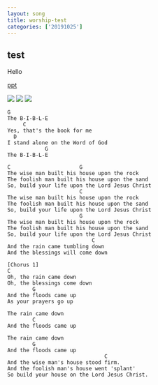 ```yaml
---
layout: song
title: worship-test
categories: ['20191025']
---
```


## test

Hello

[ppt](https://docs.google.com/presentation/d/1Wo5GvvYwVejfGcSRxCF9ERItqLYue1Ms7oZtHHmD5uo/edit?usp=sharing)

<img src="/children-worship/assets/img/b-i-b-l-e.png">
<img src="/children-worship/assets/img/deep-and-wide.png">
<img src="/children-worship/assets/img/the-wise-man-build-his-house-upon-the-rock.png">

```
G
The B-I-B-L-E
     C
Yes, that's the book for me
  D
I stand alone on the Word of God
            G
The B-I-B-L-E
```

```
C                      G
The wise man built his house upon the rock
The foolish man built his house upon the sand
So, build your life upon the Lord Jesus Christ
                       C
The wise man built his house upon the rock
The foolish man built his house upon the sand
So, build your life upon the Lord Jesus Christ
                       G
The wise man built his house upon the rock
The foolish man built his house upon the sand
So, build your life upon the Lord Jesus Christ
                           C
And the rain came tumbling down
And the blessings will come down

[Chorus 1]
C
Oh, the rain came down
Oh, the blessings come down
        G
And the floods came up
As your prayers go up

The rain came down
        C
And the floods came up

The rain came down
        G
And the floods came up
                               C
And the wise man's house stood firm.
And the foolish man's house went 'splant'
So build your house on the Lord Jesus Christ.
```